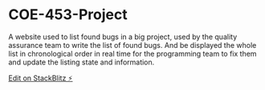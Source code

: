 # COE-453-Project

A website used to list found bugs in a big project, used by the quality assurance team to write the list of found bugs. And be displayed the whole list in chronological order in real time for the programming team to fix them and update the listing state and information.

[Edit on StackBlitz ⚡️](https://stackblitz.com/edit/web-platform-vqiezw)